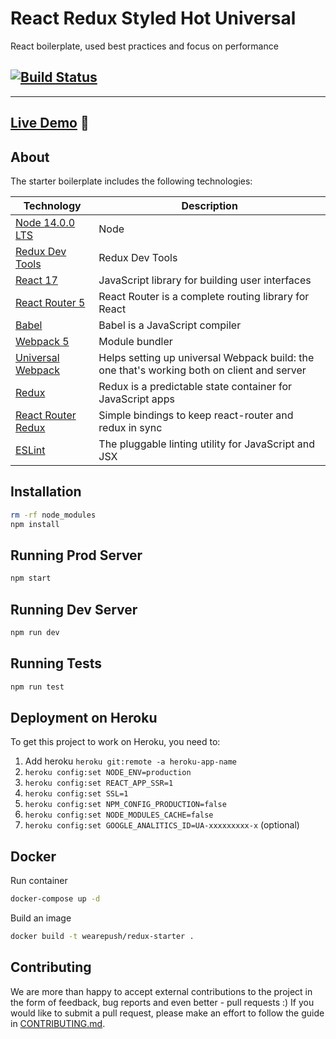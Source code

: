 # React Redux Styled Hot Universal
React boilerplate, used best practices and focus on performance

[![Build Status](https://travis-ci.org/wearepush/push-starter.svg?branch=master&style=flat-square)](https://travis-ci.org/wearepush/push-starter)
---

---


## [Live Demo](https://wearepush-redux-starter.herokuapp.com) :eyes:

## About

The starter boilerplate includes the following technologies:

| Technology                                                                                                                                                                                                                  | Description                                                     |
|-----------------------------------------------------------------------------------------------------------------------------------------------------------------------------------------------------------------------------|-----------------------------------------------------------------|
| [Node 14.0.0 LTS](https://nodejs.org/en/)                                         | Node |
| [Redux Dev Tools](https://github.com/zalmoxisus/redux-devtools-extension)         | Redux Dev Tools |
| [React 17](https://github.com/facebook/react)                                     | JavaScript library for building user interfaces  |
| [React Router 5](https://github.com/ReactTraining/react-router)                   | React Router is a complete routing library for React    |
| [Babel](http://babeljs.io)                                                        | Babel is a JavaScript compiler              |
| [Webpack 5](http://webpack.github.io)                                             | Module bundler                       |
| [Universal Webpack](https://www.npmjs.com/package/universal-webpack)              | Helps setting up universal Webpack build: the one that's working both on client and server                                                |
| [Redux](http://redux.js.org/)                                                     | Redux is a predictable state container for JavaScript apps                           |
| [React Router Redux](https://github.com/ReactTraining/react-router/tree/master/packages/react-router-redux)               | Simple bindings to keep react-router and redux in sync                                        |
| [ESLint](http://eslint.org)                                                       | The pluggable linting utility for JavaScript and JSX                                            |

## Installation

```bash
rm -rf node_modules
npm install
```

## Running Prod Server

```bash
npm start
```

## Running Dev Server

```bash
npm run dev
```

## Running Tests

```bash
npm run test
```

## Deployment on Heroku

To get this project to work on Heroku, you need to:

1. Add heroku `heroku git:remote -a heroku-app-name`
2. `heroku config:set NODE_ENV=production`
3. `heroku config:set REACT_APP_SSR=1`
4. `heroku config:set SSL=1`
5. `heroku config:set NPM_CONFIG_PRODUCTION=false`
6. `heroku config:set NODE_MODULES_CACHE=false`
7. `heroku config:set GOOGLE_ANALITICS_ID=UA-xxxxxxxxx-x` (optional)

## Docker

Run container

```bash
docker-compose up -d
```

Build an image

```bash
docker build -t wearepush/redux-starter .
```

## Contributing

We are more than happy to accept external contributions to the project in the form of feedback, bug reports and even better - pull requests :)
If you would like to submit a pull request, please make an effort to follow the guide in [CONTRIBUTING.md](docs/CONTRIBUTING.md).
